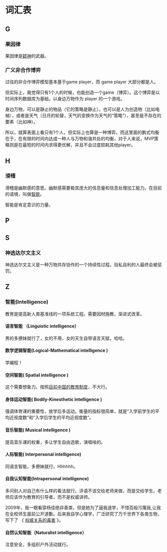 # 词汇表

## G

### 果因律

果因律是[弑神](https://god-theory.readthedocs.io/zh_CN/latest/chapter_4.html#id6)的武器。

### 广义非合作博弈

过往的非合作博弈模型基本基于game player，而 game player 大部分都是人。

但实际上，我觉得只有1个人的时候，也能创造一个game（博弈）。这个博弈是以时间序列数据库为基础，以身边万物作为 player 的一个游戏。

身边万物，可以是静止的物品（它的策略是静止），也可以是人为创造物（比如电梯），或者是天气（日月的轮替，天气的变换作为天气的“策略”），甚至是不存在的要素（比如神）。

所以，就算表面上看只有1个人，但实际上也算是一种博弈。而这里面的鹏式均衡在于，在有限的时间内达成一种人与万物和谐共处的均衡，对于人来说，MVP策略则是在最短的时间内求得更优解，并且不会过度损耗其他player。

## H

### 滑稽

滑稽是幽默感的意思。幽默感需要极其庞大的信息量和信息处理加工能力。在目前的语境，叫做[智能](https://baike.baidu.com/item/%E6%99%BA%E8%83%BD/66637)。

智能是肯定意识的力量。

## P

## S

### 神选达尔文主义

神选达尔文主义是一种万物共存协作的一个持续性过程。自私自利的人最终会被惩罚。

## Z

### 智能(Intelligence)

教育是提高新人类基准线的一项系统工程。需要因材施教，渐进式改革。

#### 语言智能 （Linguistic intelligence）

男的多撩妹就行了，女的不用，女的天生自带语言天赋，哈哈。

#### 数学逻辑智能(Logical-Mathematical intelligence )

学编程！

#### 空间智能( Spatial intelligence )

这个需要想象力。按照[目前中国的教育制度](https://god-theory.readthedocs.io/zh_CN/latest/chapter_6.html#id9)，不大行。

#### 身体运动智能( Bodily-Kinesthetic intelligence )

强调体育课的重要性，放学后多运动。衡量的指标很简单，就是“入学前学生的平均近视度数”和“入学后学生的平均近视度数”。

#### 音乐智能( Musical intelligence )

提高音乐课的权重，多让学生自由选歌，演唱啥的。

#### 人际智能( Interpersonal intelligence)

同语言智能，多撩妹就行，Hhhhhh。

#### 自我认知智能(Intrapersonal intelligence)

多问别人对自己有什么样的看法就行。评语不该交给老师来做，而是交给学生。老师应该作为教育的引导者，而不是权威讲师。

2009年，我一眼看穿杨佳绝非善类，但是她为了逼我退学，不惜百般污蔑我,让我在全校师生面前公开道歉。后来我自学心理学，广泛研究了万千世界下各类生物，写下了 《 [权威关系的毒害](https://zhuanlan.zhihu.com/p/143016953) 》。

#### 自然认知智能（Naturalist intelligence）

注意安全，多组织户外活动就行。
